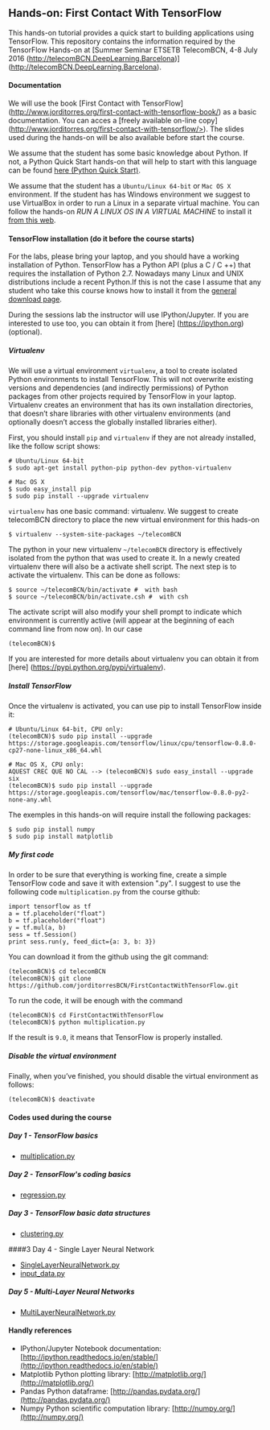 
## Hands-on: First Contact With TensorFlow
This hands-on tutorial provides a quick start to building applications using TensorFlow. This repository contains the information required by the TensorFlow Hands-on at [Summer Seminar ETSETB TelecomBCN, 4-8 July 2016 (http://telecomBCN.DeepLearning.Barcelona)] (http://telecomBCN.DeepLearning.Barcelona).


#### Documentation

We will use the book [First Contact with TensorFlow] (http://www.jorditorres.org/first-contact-with-tensorflow-book/) 
as a basic documentation. You can acces a [freely available on-line copy] (http://www.jorditorres.org/first-contact-with-tensorflow/>). The slides used during the hands-on will be also available before start the course.

We assume that the student has some basic knowledge about Python. If not, a Python Quick Start hands-on that will help to start with this language can be found [here (Python Quick Start)](http://www.jorditorres.org/teaching-activity/hands-on-1-python-quick-start/).

We assume that the student has a `Ubuntu/Linux 64-bit` or `Mac OS X`  environment. If the student has has Windows environment we suggest to use VirtualBox in order to run a Linux in a separate virtual machine. You can follow the hands-on *RUN A LINUX OS IN A VIRTUAL MACHINE* to install it [from this web](http://www.jorditorres.org/teaching-activity/hands-on-0-run-a-linux-os-in-a-virtual-machine/).

#### TensorFlow installation (do it before the course starts)
For the labs, please bring your laptop, and you should have a working installation of Python. TensorFlow has a Python API (plus a C / C ++) that requires the installation of Python 2.7. Nowadays many Linux and UNIX distributions include a recent Python.If this is not the case I assume that any student who take this course knows how to install it from the [general download page]( https://www.python.org/downloads/). 

During the sessions lab the instructor will use IPython/Jupyter. If you are interested to use too, you can obtain it from [here] (https://ipython.org) (optional).

##### Virtualenv
We will use a virtual environment `virtualenv`, a tool to create isolated Python environments to install TensorFlow. This will not overwrite existing versions and dependencies (and indirectly permissions) of Python packages from other projects required by TensorFlow in your laptop.  Virtualenv creates an environment that has its own installation directories, that doesn’t share libraries with other virtualenv environments (and optionally doesn’t access the globally installed libraries either).

First, you should install `pip` and `virtualenv` if they are not already installed, like the follow script shows:
```
# Ubuntu/Linux 64-bit
$ sudo apt-get install python-pip python-dev python-virtualenv 

# Mac OS X 
$ sudo easy_install pip
$ sudo pip install --upgrade virtualenv
```
`virtualenv` has one basic command: virtualenv. We suggest to create telecomBCN directory to place the new virtual environment for this hads-on

```
$ virtualenv --system-site-packages ~/telecomBCN
```

The python in your new virtualenv `~/telecomBCN` directory is effectively isolated from the python that was used to create it. In a newly created virtualenv there will also be a activate shell script. The next step is to activate the virtualenv. This can be done as follows:

```
$ source ~/telecomBCN/bin/activate #  with bash 
$ source ~/telecomBCN/bin/activate.csh #  with csh
```
The activate script will also modify your shell prompt to indicate which environment is currently active (will appear at the beginning of each command line from now on). In our case
```
(telecomBCN)$
```
If you are interested for more details about virtualenv you can obtain it from [here] (https://pypi.python.org/pypi/virtualenv).

##### Install TensorFlow
Once the virtualenv is activated, you can use pip to install TensorFlow inside it:

```
# Ubuntu/Linux 64-bit, CPU only:
(telecomBCN)$ sudo pip install --upgrade https://storage.googleapis.com/tensorflow/linux/cpu/tensorflow-0.8.0-cp27-none-linux_x86_64.whl 

# Mac OS X, CPU only:
AQUEST CREC QUE NO CAL --> (telecomBCN)$ sudo easy_install --upgrade six
(telecomBCN)$ sudo pip install --upgrade https://storage.googleapis.com/tensorflow/mac/tensorflow-0.8.0-py2-none-any.whl
```

The exemples in this hands-on will require install the following packages: 

```
$ sudo pip install numpy
$ sudo pip install matplotlib
```

##### My first code
In order to be sure that everything is working fine, create a simple TensorFlow code and save it with extension ".py". I suggest to use the following code `multiplication.py` from the course github:

```
import tensorflow as tf
a = tf.placeholder("float")
b = tf.placeholder("float")
y = tf.mul(a, b)
sess = tf.Session()
print sess.run(y, feed_dict={a: 3, b: 3})
```
You can download it from the github using the git command: 
```
(telecomBCN)$ cd telecomBCN
(telecomBCN)$ git clone https://github.com/jorditorresBCN/FirstContactWithTensorFlow.git
```
To run the code, it will be enough with the command 

```
(telecomBCN)$ cd FirstContactWithTensorFlow
(telecomBCN)$ python multiplication.py
```
If the result is `9.0`, it means that TensorFlow is properly installed.

##### Disable the virtual environment
Finally, when you’ve finished, you should disable the virtual environment as follows:

```
(telecomBCN)$ deactivate
```

#### Codes used during the course


##### Day 1 - TensorFlow basics

- [multiplication.py](https://github.com/jorditorresBCN/FirstContactWithTensorFlow/blob/master/multiplicacion.py) 

##### Day 2 - TensorFlow's coding basics

- [regression.py](https://github.com/jorditorresBCN/FirstContactWithTensorFlow/blob/master/regression.py) 

##### Day 3 - TensorFlow basic data structures

- [clustering.py](https://github.com/jorditorresBCN/FirstContactWithTensorFlow/blob/master/clustering.py) 

####3 Day 4 - Single Layer Neural Network

- [SingleLayerNeuralNetwork.py](https://github.com/jorditorresBCN/FirstContactWithTensorFlow/blob/master/SingleLayerNeuralNetwork.py)
- [input_data.py](https://github.com/jorditorresBCN/FirstContactWithTensorFlow/blob/master/input_data.py)

##### Day 5 - Multi-Layer Neural Networks

- [MultiLayerNeuralNetwork.py](https://github.com/jorditorresBCN/FirstContactWithTensorFlow/blob/master/MultiLayerNeuralNetworks.py)

#### Handly references

- IPython/Jupyter Notebook documentation: [http://ipython.readthedocs.io/en/stable/](http://ipython.readthedocs.io/en/stable/)
- Matplotlib Python plotting library: [http://matplotlib.org/](http://matplotlib.org/)
- Pandas Python dataframe: [http://pandas.pydata.org/](http://pandas.pydata.org/)
- Numpy Python scientific computation library: [http://numpy.org/](http://numpy.org/)

